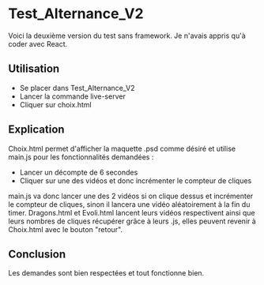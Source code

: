 # Test_Alternance_V2

Voici la deuxième version du test sans framework. Je n'avais appris qu'à coder avec React.

## Utilisation

- Se placer dans Test_Alternance_V2
- Lancer la commande live-server
- Cliquer sur choix.html

## Explication

Choix.html permet d'afficher la maquette .psd comme désiré et utilise main.js pour les fonctionnalités demandées :
- Lancer un décompte de 6 secondes
- Cliquer sur une des vidéos et donc incrémenter le compteur de cliques

main.js va donc lancer une des 2 vidéos si on clique dessus et incrémenter le compteur de cliques, sinon il lancera une vidéo aléatoirement à la fin du timer.
Dragons.html et Evoli.html lancent leurs vidéos respectivent ainsi que leurs nombres de cliques récupérer grâce à leurs .js, elles peuvent revenir à Choix.html avec le bouton "retour".

## Conclusion

Les demandes sont bien respectées et tout fonctionne bien.
